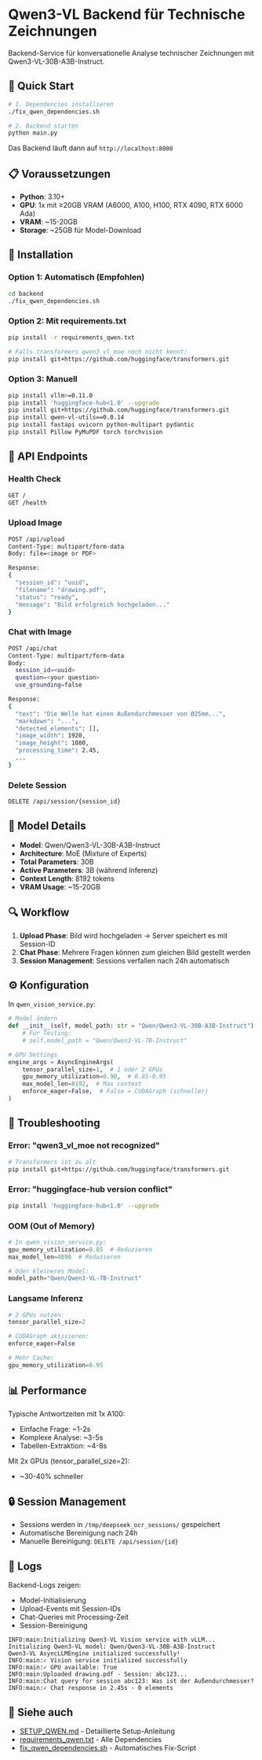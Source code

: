 # Qwen3-VL Backend für Technische Zeichnungen

Backend-Service für konversationelle Analyse technischer Zeichnungen mit Qwen3-VL-30B-A3B-Instruct.

## 🚀 Quick Start

```bash
# 1. Dependencies installieren
./fix_qwen_dependencies.sh

# 2. Backend starten
python main.py
```

Das Backend läuft dann auf `http://localhost:8000`

## 📋 Voraussetzungen

- **Python**: 3.10+
- **GPU**: 1x mit ≥20GB VRAM (A6000, A100, H100, RTX 4090, RTX 6000 Ada)
- **VRAM**: ~15-20GB
- **Storage**: ~25GB für Model-Download

## 🔧 Installation

### Option 1: Automatisch (Empfohlen)

```bash
cd backend
./fix_qwen_dependencies.sh
```

### Option 2: Mit requirements.txt

```bash
pip install -r requirements_qwen.txt

# Falls transformers qwen3_vl_moe noch nicht kennt:
pip install git+https://github.com/huggingface/transformers.git
```

### Option 3: Manuell

```bash
pip install vllm>=0.11.0
pip install 'huggingface-hub<1.0' --upgrade
pip install git+https://github.com/huggingface/transformers.git
pip install qwen-vl-utils==0.0.14
pip install fastapi uvicorn python-multipart pydantic
pip install Pillow PyMuPDF torch torchvision
```

## 📡 API Endpoints

### Health Check
```bash
GET /
GET /health
```

### Upload Image
```bash
POST /api/upload
Content-Type: multipart/form-data
Body: file=<image or PDF>

Response:
{
  "session_id": "uuid",
  "filename": "drawing.pdf",
  "status": "ready",
  "message": "Bild erfolgreich hochgeladen..."
}
```

### Chat with Image
```bash
POST /api/chat
Content-Type: multipart/form-data
Body:
  session_id=<uuid>
  question=<your question>
  use_grounding=false

Response:
{
  "text": "Die Welle hat einen Außendurchmesser von Ø25mm...",
  "markdown": "...",
  "detected_elements": [],
  "image_width": 1920,
  "image_height": 1080,
  "processing_time": 2.45,
  ...
}
```

### Delete Session
```bash
DELETE /api/session/{session_id}
```

## 🎯 Model Details

- **Model**: Qwen/Qwen3-VL-30B-A3B-Instruct
- **Architecture**: MoE (Mixture of Experts)
- **Total Parameters**: 30B
- **Active Parameters**: 3B (während Inferenz)
- **Context Length**: 8192 tokens
- **VRAM Usage**: ~15-20GB

## 🔍 Workflow

1. **Upload Phase**: Bild wird hochgeladen → Server speichert es mit Session-ID
2. **Chat Phase**: Mehrere Fragen können zum gleichen Bild gestellt werden
3. **Session Management**: Sessions verfallen nach 24h automatisch

## ⚙️ Konfiguration

In `qwen_vision_service.py`:

```python
# Model ändern
def __init__(self, model_path: str = "Qwen/Qwen3-VL-30B-A3B-Instruct"):
    # Für Testing:
    # self.model_path = "Qwen/Qwen3-VL-7B-Instruct"

# GPU Settings
engine_args = AsyncEngineArgs(
    tensor_parallel_size=1,  # 1 oder 2 GPUs
    gpu_memory_utilization=0.90,  # 0.85-0.95
    max_model_len=8192,  # Max context
    enforce_eager=False,  # False = CUDAGraph (schneller)
)
```

## 🐛 Troubleshooting

### Error: "qwen3_vl_moe not recognized"

```bash
# Transformers ist zu alt
pip install git+https://github.com/huggingface/transformers.git
```

### Error: "huggingface-hub version conflict"

```bash
pip install 'huggingface-hub<1.0' --upgrade
```

### OOM (Out of Memory)

```python
# In qwen_vision_service.py:
gpu_memory_utilization=0.85  # Reduzieren
max_model_len=4096  # Reduzieren

# Oder kleineres Model:
model_path="Qwen/Qwen3-VL-7B-Instruct"
```

### Langsame Inferenz

```python
# 2 GPUs nutzen:
tensor_parallel_size=2

# CUDAGraph aktivieren:
enforce_eager=False

# Mehr Cache:
gpu_memory_utilization=0.95
```

## 📊 Performance

Typische Antwortzeiten mit 1x A100:
- Einfache Frage: ~1-2s
- Komplexe Analyse: ~3-5s
- Tabellen-Extraktion: ~4-8s

Mit 2x GPUs (tensor_parallel_size=2):
- ~30-40% schneller

## 🔒 Session Management

- Sessions werden in `/tmp/deepseek_ocr_sessions/` gespeichert
- Automatische Bereinigung nach 24h
- Manuelle Bereinigung: `DELETE /api/session/{id}`

## 📝 Logs

Backend-Logs zeigen:
- Model-Initialisierung
- Upload-Events mit Session-IDs
- Chat-Queries mit Processing-Zeit
- Session-Bereinigung

```
INFO:main:Initializing Qwen3-VL Vision service with vLLM...
Initializing Qwen3-VL model: Qwen/Qwen3-VL-30B-A3B-Instruct
Qwen3-VL AsyncLLMEngine initialized successfully!
INFO:main:✓ Vision service initialized successfully
INFO:main:✓ GPU available: True
INFO:main:Uploaded drawing.pdf - Session: abc123...
INFO:main:Chat query for session abc123: Was ist der Außendurchmesser?
INFO:main:✓ Chat response in 2.45s - 0 elements
```

## 🔗 Siehe auch

- [SETUP_QWEN.md](SETUP_QWEN.md) - Detaillierte Setup-Anleitung
- [requirements_qwen.txt](requirements_qwen.txt) - Alle Dependencies
- [fix_qwen_dependencies.sh](fix_qwen_dependencies.sh) - Automatisches Fix-Script
